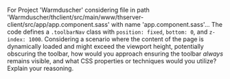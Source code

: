 For Project 'Warmduscher' considering file in path 'Warmduscher/thclient/src/main/www/thserver-client/src/app/app.component.sass' with name 'app.component.sass'... 
The code defines a `.toolbarNav` class with `position: fixed`, `bottom: 0`, and `z-index: 1000`. Considering a scenario where the content of the page is dynamically loaded and might exceed the viewport height, potentially obscuring the toolbar, how would you approach ensuring the toolbar *always* remains visible, and what CSS properties or techniques would you utilize? Explain your reasoning.